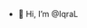 - 👋 Hi, I’m @IqraL

<!---
IqraL/IqraL is a ✨ special ✨ repository because its `README.md` (this file) appears on your GitHub profile.
You can click the Preview link to take a look at your changes.
--->

